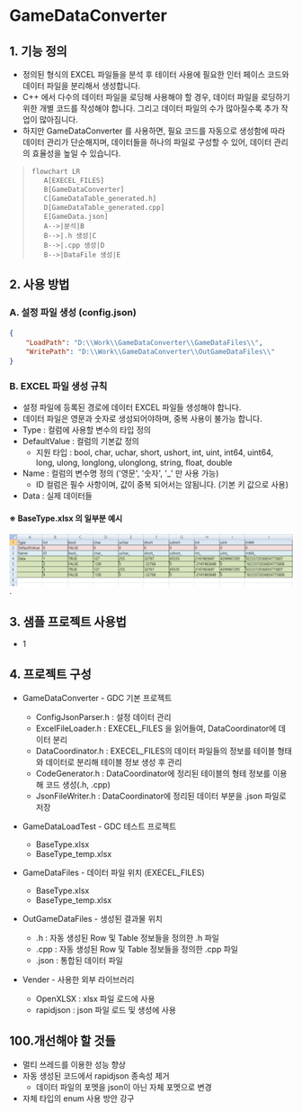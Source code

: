 # GameDataConverter

## 1. 기능 정의
- 정의된 형식의 EXCEL 파일들을 분석 후 테이터 사용에 필요한 인터 페이스 코드와 데이터 파일을 분리해서 생성합니다. 
- C++ 에서 다수의 데이터 파일을 로딩해 사용해야 할 경우, 데이터 파일을 로딩하기 위한 개별 코드를 작성해야 합니다. 그리고 데이터 파일의 수가 많아질수록 추가 작업이 많아짐니다. 
- 하지만 GameDataConverter 를 사용하면, 필요 코드를 자동으로 생성함에 따라 데이터 관리가 단순해지며, 데이터들을 하나의 파일로 구성할 수 있어, 데이터 관리의 효율성을 높일 수 있습니다.

>```mermaid
>flowchart LR
>    A[EXECEL_FILES]
>    B[GameDataConverter]
>    C[GameDataTable_generated.h]
>    D[GameDataTable_generated.cpp]
>    E[GameData.json]
>    A-->|분석|B
>    B-->|.h 생성|C
>    B-->|.cpp 생성|D
>    B-->|DataFile 생성|E
>```


## 2. 사용 방법
### A. 설정 파일 생성 (config.json)
```json
{
    "LoadPath": "D:\\Work\\GameDataConverter\\GameDataFiles\\",
    "WritePath": "D:\\Work\\GameDataConverter\\OutGameDataFiles\\"
}
```

### B. EXCEL 파일 생성 규칙
- 설정 파일에 등록된 경로에 데이터 EXCEL 파일들 생성해야 합니다.
- 데이터 파일은 영문과 숫자로 생성되어야하며, 중복 사용이 불가능 합니다.
- Type : 컬럼에 사용할 변수의 타입 정의
- DefaultValue : 컬럼의 기본값 정의
    - 지원 타입 : bool, char, uchar, short, ushort, int, uint, int64, uint64, long, ulong, longlong, ulonglong, string, float, double
- Name : 컬럼의 변수명 정의 ('영문', '숫자', '_' 만 사용 가능)
  - ID 컬럼은 필수 사항이며, 값이 중복 되어서는 않됨니다. (기본 키 값으로 사용)
- Data : 실제 데이터들

#### ※ BaseType.xlsx 의 일부분 예시
<img align="left" src="./BaseType_xlsx.png"> </img>
.


## 3. 샘플 프로젝트 사용법
- 1

## 4. 프로젝트 구성
- GameDataConverter - GDC 기본 프로젝트
    - ConfigJsonParser.h : 설정 데이터 관리
    - ExcelFileLoader.h : EXECEL_FILES 을 읽어들여, DataCoordinator에 데이터 분리
    - DataCoordinator.h : EXECEL_FILES의 데이터 파일들의 정보를 테이블 형태와 데이터로 분리해 테이블 정보 생성 후 관리    
    - CodeGenerator.h : DataCoordinator에 정리된 테이블의 형테 정보를 이용해 코드 생성(.h, .cpp)
    - JsonFileWriter.h : DataCoordinator에 정리된 데이터 부분을 .json 파일로 저장

- GameDataLoadTest - GDC 테스트 프로젝트
    - BaseType.xlsx
    - BaseType_temp.xlsx

- GameDataFiles - 데이터 파일 위치 (EXECEL_FILES)
    - BaseType.xlsx
    - BaseType_temp.xlsx
     
- OutGameDataFiles - 생성된 결과물 위치
    - .h : 자동 생성된 Row 및 Table 정보들을 정의한 .h 파일
    - .cpp : 자동 생성된 Row 및 Table 정보들을 정의한 .cpp 파일
    - .json : 통합된 데이터 파일
  
- Vender - 사용한 외부 라이브러리
    - OpenXLSX : xlsx 파일 로드에 사용
    - rapidjson : json 파일 로드 및 생성에 사용

## 100.개선해야 할 것들
- 멀티 쓰레드를 이용한 성능 향상
- 자동 생성된 코드에서 rapidjson 종속성 제거 
    - 데이터 파일의 포멧을 json이 아닌 자체 포멧으로 변경
- 자체 타입의 enum 사용 방안 강구